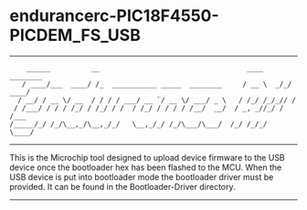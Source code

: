 # endurancerc-PIC18F4550-PICDEM_FS_USB
-------------------------------------------------------------------------------------------------------------------------
        ______          __                                    ____     ________
       / ____/___  ____/ /_  ___________ _____  ________     / __ \  _/_/ ____/
      / __/ / __ \/ __  / / / / ___/ __ `/ __ \/ ___/ _ \   / /_/ /_/_// /     
     / /___/ / / / /_/ / /_/ / /  / /_/ / / / / /__/  __/  / _, _//_/ / /___   
    /_____/_/ /_/\__,_/\__,_/_/   \__,_/_/ /_/\___/\___/  /_/ /_/_/   \____/   

-------------------------------------------------------------------------------------------------------------------------

This is the Microchip tool designed to upload device firmware to the USB device once the bootloader hex has been flashed 
  to the MCU. When the USB device is put into bootloader mode the bootloader driver must be provided. It can be found in
  the Bootloader-Driver directory.

-------------------------------------------------------------------------------------------------------------------------
